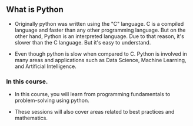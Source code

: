 ## What is Python

 - Originally python was written using the  "C" language. C is a compiled language and faster than any other programming language. But on the other hand, Python is an interpreted language. Due to that reason, it's slower than the C language. But it's easy to understand.

 - Even though python is slow when compared to C. Python is involved in many areas and applications such as Data Science, Machine Learning, and Artificial Intelligence.


### In this course.

 - In this course, you will learn from programming fundamentals to problem-solving using python. 

 - These sessions will also cover areas related to best practices and mathematics.